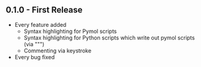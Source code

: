 ## 0.1.0 - First Release
* Every feature added
  * Syntax highlighting for Pymol scripts
  * Syntax highlighting for Python scripts which write out pymol scripts (via """)
  * Commenting via keystroke
* Every bug fixed
